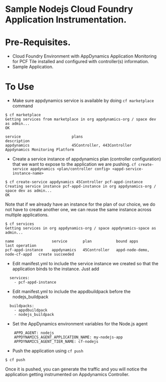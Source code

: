 Sample Nodejs Cloud Foundry Application Instrumentation.
================================================================================

Pre-Requisites.
================================================================================

- Cloud Foundry Environment with AppDynamics Application Monitoring for PCF  Tile installed and configured with controller(s) information.
- Sample Application. 


To Use
================================================================================

- Make sure appdynamics service is available by doing `cf marketplace` command 

```
$ cf marketplace
Getting services from marketplace in org appdynamics-org / space dev as admin...
OK

service                       plans                                           description
appdynamics                   45Controller, 443Controller                 Appdynamics Monitoring Platform
```

- Create a service instance of appdynamics plan (controller configuration) that we want to expose to the application we are pushing. `cf create-service appdynamics <plan/controller config> <appd-service-instance-name>`

```
$ cf create-service appdynamics 45Controller pcf-appd-instance
Creating service instance pcf-appd-instance in org appdynamics-org / space dev as admin...
OK
```

Note that if we already have an instance for the plan of our choice, we do not have to create another one, we can reuse the same instance across multiple applications. 

```
$ cf services
Getting services in org appdynamics-org / space appdynamics-space as admin...

name                 service       plan           bound apps                     last operation
pcf-appd-instance    appdynamics   45Controller   appd-node-demo, node-cf-appd   create succeeded
```


- Edit manifest.yml to include the service instance we created so that the application binds to the instance. 
Just add

```
  services:
    - pcf-appd-instance
```

- Edit manifest.yml to include the appdbuildpack before the nodejs_buildpack

```
  buildpacks:
    - appdbuildpack
    - nodejs_buildpack
```

- Set the AppDynamics environment variables for the Node.js agent

```
    APPD_AGENT: nodejs
    APPDYNAMICS_AGENT_APPLICATION_NAME: my-nodejs-app
    APPDYNAMICS_AGENT_TIER_NAME: cf-nodejs
```

- Push the application using `cf push`

```
$ cf push 
```

Once it is pushed, you can generate the traffic and you will notice the application getting instrumented on Appdynamics Controller.  
